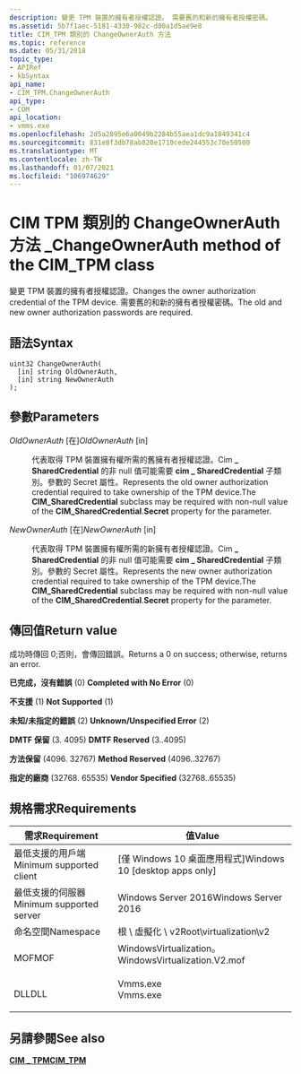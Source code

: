 ```yaml
---
description: 變更 TPM 裝置的擁有者授權認證。 需要舊的和新的擁有者授權密碼。
ms.assetid: 5b7f1aec-5181-4330-982c-d80a1d5ae9e8
title: CIM_TPM 類別的 ChangeOwnerAuth 方法
ms.topic: reference
ms.date: 05/31/2018
topic_type:
- APIRef
- kbSyntax
api_name:
- CIM_TPM.ChangeOwnerAuth
api_type:
- COM
api_location:
- vmms.exe
ms.openlocfilehash: 2d5a2895e6a0049b2284b55aea1dc9a1849341c4
ms.sourcegitcommit: 831e8f3db78ab820e1710cede244553c70e50500
ms.translationtype: MT
ms.contentlocale: zh-TW
ms.lasthandoff: 01/07/2021
ms.locfileid: "106974629"
---
```

# <a name="changeownerauth-method-of-the-cim_tpm-class"></a><span data-ttu-id="a6bb0-104">CIM TPM 類別的 ChangeOwnerAuth 方法 \_</span><span class="sxs-lookup"><span data-stu-id="a6bb0-104">ChangeOwnerAuth method of the CIM\_TPM class</span></span>

<span data-ttu-id="a6bb0-105">變更 TPM 裝置的擁有者授權認證。</span><span class="sxs-lookup"><span data-stu-id="a6bb0-105">Changes the owner authorization credential of the TPM device.</span></span> <span data-ttu-id="a6bb0-106">需要舊的和新的擁有者授權密碼。</span><span class="sxs-lookup"><span data-stu-id="a6bb0-106">The old and new owner authorization passwords are required.</span></span>

## <a name="syntax"></a><span data-ttu-id="a6bb0-107">語法</span><span class="sxs-lookup"><span data-stu-id="a6bb0-107">Syntax</span></span>


```mof
uint32 ChangeOwnerAuth(
  [in] string OldOwnerAuth,
  [in] string NewOwnerAuth
);
```



## <a name="parameters"></a><span data-ttu-id="a6bb0-108">參數</span><span class="sxs-lookup"><span data-stu-id="a6bb0-108">Parameters</span></span>

<dl> <dt>

<span data-ttu-id="a6bb0-109">*OldOwnerAuth* \[在\]</span><span class="sxs-lookup"><span data-stu-id="a6bb0-109">*OldOwnerAuth* \[in\]</span></span>
</dt> <dd>

<span data-ttu-id="a6bb0-110">代表取得 TPM 裝置擁有權所需的舊擁有者授權認證。Cim **\_ SharedCredential** 的非 null 值可能需要 **cim \_ SharedCredential** 子類別。參數的 Secret 屬性。</span><span class="sxs-lookup"><span data-stu-id="a6bb0-110">Represents the old owner authorization credential required to take ownership of the TPM device.The **CIM\_SharedCredential** subclass may be required with non-null value of the **CIM\_SharedCredential**.**Secret** property for the parameter.</span></span>

</dd> <dt>

<span data-ttu-id="a6bb0-111">*NewOwnerAuth* \[在\]</span><span class="sxs-lookup"><span data-stu-id="a6bb0-111">*NewOwnerAuth* \[in\]</span></span>
</dt> <dd>

<span data-ttu-id="a6bb0-112">代表取得 TPM 裝置擁有權所需的新擁有者授權認證。Cim **\_ SharedCredential** 的非 null 值可能需要 **cim \_ SharedCredential** 子類別。參數的 Secret 屬性。</span><span class="sxs-lookup"><span data-stu-id="a6bb0-112">Represents the new owner authorization credential required to take ownership of the TPM device.The **CIM\_SharedCredential** subclass may be required with non-null value of the **CIM\_SharedCredential**.**Secret** property for the parameter.</span></span>

</dd> </dl>

## <a name="return-value"></a><span data-ttu-id="a6bb0-113">傳回值</span><span class="sxs-lookup"><span data-stu-id="a6bb0-113">Return value</span></span>

<span data-ttu-id="a6bb0-114">成功時傳回 0;否則，會傳回錯誤。</span><span class="sxs-lookup"><span data-stu-id="a6bb0-114">Returns a 0 on success; otherwise, returns an error.</span></span>

<dl> <dt>

<span data-ttu-id="a6bb0-115">**已完成，沒有錯誤** (0) </span><span class="sxs-lookup"><span data-stu-id="a6bb0-115">**Completed with No Error** (0)</span></span>
</dt> <dt>

<span data-ttu-id="a6bb0-116">**不支援** (1) </span><span class="sxs-lookup"><span data-stu-id="a6bb0-116">**Not Supported** (1)</span></span>
</dt> <dt>

<span data-ttu-id="a6bb0-117">**未知/未指定的錯誤** (2) </span><span class="sxs-lookup"><span data-stu-id="a6bb0-117">**Unknown/Unspecified Error** (2)</span></span>
</dt> <dt>

<span data-ttu-id="a6bb0-118">**DMTF 保留** (3. 4095) </span><span class="sxs-lookup"><span data-stu-id="a6bb0-118">**DMTF Reserved** (3..4095)</span></span>
</dt> <dt>

<span data-ttu-id="a6bb0-119">**方法保留** (4096. 32767) </span><span class="sxs-lookup"><span data-stu-id="a6bb0-119">**Method Reserved** (4096..32767)</span></span>
</dt> <dt>

<span data-ttu-id="a6bb0-120">**指定的廠商** (32768. 65535) </span><span class="sxs-lookup"><span data-stu-id="a6bb0-120">**Vendor Specified** (32768..65535)</span></span>
</dt> </dl>

## <a name="requirements"></a><span data-ttu-id="a6bb0-121">規格需求</span><span class="sxs-lookup"><span data-stu-id="a6bb0-121">Requirements</span></span>



| <span data-ttu-id="a6bb0-122">需求</span><span class="sxs-lookup"><span data-stu-id="a6bb0-122">Requirement</span></span> | <span data-ttu-id="a6bb0-123">值</span><span class="sxs-lookup"><span data-stu-id="a6bb0-123">Value</span></span> |
|-------------------------------------|---------------------------------------------------------------------------------------------------------|
| <span data-ttu-id="a6bb0-124">最低支援的用戶端</span><span class="sxs-lookup"><span data-stu-id="a6bb0-124">Minimum supported client</span></span><br/> | <span data-ttu-id="a6bb0-125">\[僅 Windows 10 桌面應用程式\]</span><span class="sxs-lookup"><span data-stu-id="a6bb0-125">Windows 10 \[desktop apps only\]</span></span><br/>                                                             |
| <span data-ttu-id="a6bb0-126">最低支援的伺服器</span><span class="sxs-lookup"><span data-stu-id="a6bb0-126">Minimum supported server</span></span><br/> | <span data-ttu-id="a6bb0-127">Windows Server 2016</span><span class="sxs-lookup"><span data-stu-id="a6bb0-127">Windows Server 2016</span></span><br/>                                                                          |
| <span data-ttu-id="a6bb0-128">命名空間</span><span class="sxs-lookup"><span data-stu-id="a6bb0-128">Namespace</span></span><br/>                | <span data-ttu-id="a6bb0-129">根 \\ 虛擬化 \\ v2</span><span class="sxs-lookup"><span data-stu-id="a6bb0-129">Root\\virtualization\\v2</span></span><br/>                                                                     |
| <span data-ttu-id="a6bb0-130">MOF</span><span class="sxs-lookup"><span data-stu-id="a6bb0-130">MOF</span></span><br/>                      | <dl> <span data-ttu-id="a6bb0-131"><dt>WindowsVirtualization。</dt></span><span class="sxs-lookup"><span data-stu-id="a6bb0-131"><dt>WindowsVirtualization.V2.mof</dt></span></span> </dl> |
| <span data-ttu-id="a6bb0-132">DLL</span><span class="sxs-lookup"><span data-stu-id="a6bb0-132">DLL</span></span><br/>                      | <dl> <span data-ttu-id="a6bb0-133"><dt>Vmms.exe</dt></span><span class="sxs-lookup"><span data-stu-id="a6bb0-133"><dt>Vmms.exe</dt></span></span> </dl>                     |



## <a name="see-also"></a><span data-ttu-id="a6bb0-134">另請參閱</span><span class="sxs-lookup"><span data-stu-id="a6bb0-134">See also</span></span>

<dl> <dt>

[<span data-ttu-id="a6bb0-135">**CIM \_ TPM**</span><span class="sxs-lookup"><span data-stu-id="a6bb0-135">**CIM\_TPM**</span></span>](cim-tpm.md)
</dt> </dl>

 

 




